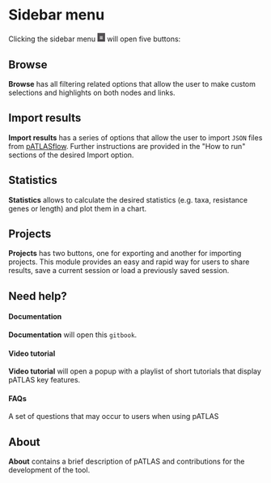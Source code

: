 # Sidebar menu

Clicking the sidebar menu <img width="15" src="gitbook/images/sidebarmenu.png" alt="sidebar"/> will open five buttons:

## Browse

**Browse** has all filtering related options that allow the user to
make custom selections and highlights on both nodes and links.

## Import results

**Import results** has a series of options that allow the user to
import `JSON` files from [pATLASflow](https://github.com/tiagofilipe12/pATLASflow).
Further instructions are provided in the "How to run" sections of the
desired Import option.

## Statistics

**Statistics** allows to calculate the desired statistics (e.g.
taxa, resistance genes or length) and plot them in a chart.

## Projects

**Projects** has two buttons, one for exporting and another for importing
projects. This module provides an easy and rapid way for users to share
results, save a current session or load a previously saved session.

## Need help?

#### Documentation

**Documentation** will open this `gitbook`.

#### Video tutorial

**Video tutorial**  will open a popup with a playlist of short tutorials
that display pATLAS key features.

#### FAQs

A set of questions that may occur to users when using pATLAS

## About

**About** contains a brief description of pATLAS and contributions for
the development of the tool.

